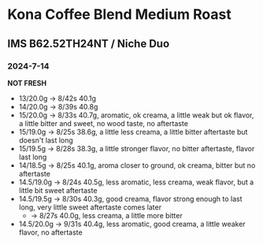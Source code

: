 # Kona Coffee Blend Medium Roast

## IMS B62.52TH24NT / Niche Duo

### 2024-7-14

**NOT FRESH**

- 13/20.0g -> 8/42s 40.1g
- 14/20.0g -> 8/39s 40.8g
- 15/20.0g -> 8/33s 40.7g, aromatic, ok creama, a little weak but ok flavor, a little bitter and sweet, no wood taste, no aftertaste
- 15/19.0g -> 8/25s 38.6g, a little less creama, a little bitter aftertaste but doesn't last long
- 15/19.5g -> 8/28s 38.3g, a little stronger flavor, no bitter aftertaste, flavor last long
- 14/18.5g -> 8/25s 40.1g, aroma closer to ground, ok creama, bitter but no aftertaste
- 14.5/19.0g -> 8/24s 40.5g, less aromatic, less creama, weak flavor, but a little bit sweet aftertaste
- 14.5/19.5g -> 8/30s 40.3g, good creama, flavor strong enough to last long, very little sweet aftertaste comes later
  - -> 8/27s 40.0g, less creama, a little more bitter
- 14.5/20.0g -> 9/31s 40.4g, less aromatic, good creama, a little weaker flavor, no aftertaste
